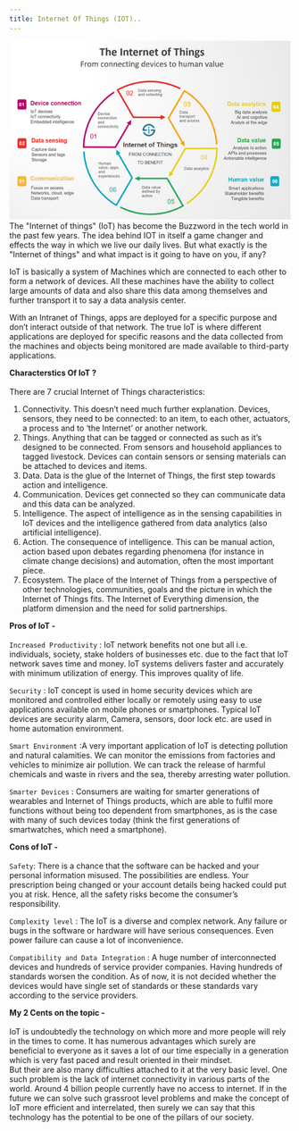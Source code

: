 ```yaml
---
title: Internet Of Things (IOT)..
---
```



![Emerald](img/IOT.png "Emerald")
The "Internet of things" (IoT) has become the Buzzword in the tech world in the past few years. The idea behind IOT in itself a game changer and effects the way in which  we live our daily lives. But what exactly is the "Internet of things" and what impact is it going to have on you, if any? <br />

IoT is basically a system of Machines which  are connected to each other to form a network of devices. All these machines have the ability to collect large amounts of data
and also share this data among themselves and further transport it to say a  data analysis center.  <br />

With an Intranet of Things, apps are deployed for a specific purpose and don’t interact outside of that network. The true IoT is where different applications are deployed for specific reasons and the data collected from the machines and objects being monitored are made available to third-party applications.


**Characterstics Of IoT ?**<br />
<br />
There are 7 crucial Internet of Things characteristics:<br />
1)  Connectivity. This doesn’t need much further explanation. Devices, sensors, they need to be connected: to an item, to each other, actuators, a process and to ‘the Internet’ or another network.<br />
2)  Things. Anything that can be tagged or connected as such as it’s designed to be connected. From sensors and household appliances to tagged livestock. Devices can contain sensors or sensing materials can be attached to devices and items.<br />
3)  Data. Data is the glue of the Internet of Things, the first step towards action and intelligence.<br />
4)  Communication. Devices get connected so they can communicate data and this data can be analyzed.<br />
5)  Intelligence. The aspect of intelligence as in the sensing capabilities in IoT devices and the intelligence gathered from data analytics (also artificial intelligence).<br />
6)  Action. The consequence of intelligence. This can be manual action, action based upon debates regarding phenomena (for instance in climate change decisions) and automation, often the most important piece.<br />
7)  Ecosystem. The place of the Internet of Things from a perspective of other technologies, communities, goals and the picture in which the Internet of Things fits. The Internet of Everything dimension, the platform dimension and the need for solid partnerships.<br />

**Pros of IoT -**<br />
<br />
``Increased Productivity`` : IoT network benefits not one but all i.e. individuals, society, stake holders of businesses etc. due to the fact that IoT network saves time and money. IoT systems delivers faster and accurately with minimum utilization of energy. This improves quality of life.

``Security`` : IoT concept is used in home security devices which are monitored and controlled either locally or remotely using easy to use applications available on mobile phones or smartphones. Typical IoT devices are security alarm, Camera, sensors, door lock etc. are used in home automation environment.

``Smart Environment`` :A very important application of IoT is detecting pollution and natural calamities. We can monitor the emissions from factories and vehicles to minimize air pollution. We can track the release of harmful chemicals and waste in rivers and the sea, thereby arresting water pollution.


``Smarter Devices`` : Consumers are waiting for smarter generations of wearables and Internet of Things products, which are able to fulfil more functions without being too dependent from smartphones, as is the case with many of such devices today (think the first generations of smartwatches, which need a smartphone).  


**Cons of IoT -**<br />
<br />
``Safety``: There is a chance that the software can be hacked and your personal information misused. The possibilities are endless. Your prescription being changed or your account details being hacked could put you at risk. Hence, all the safety risks become the consumer’s responsibility.

``Complexity level`` : The IoT is a diverse and complex network. Any failure or bugs in the software or hardware will have serious consequences. Even power failure can cause a lot of inconvenience.

``Compatibility and Data Integration`` : A huge number of interconnected devices and hundreds of service provider companies. Having hundreds of standards worsen the condition. As of now, it is not decided whether the devices would have single set of standards or these standards vary according to the service providers.

**My 2 Cents on the topic -**<br />
<br />
IoT is undoubtedly the technology on which more and more people will rely in the times to come. It has numerous advantages which surely are beneficial to everyone as it saves a lot of our time especially in a generation which is very fast paced and result oriented in their mindset.<br />
But their are also many difficulties attached to it at the very basic level. One such problem is the lack of internet connectivity in various parts of the world. Around 4 billion people currently have no access to internet. If in the future we can solve such grassroot level problems and make the concept of IoT more efficient and interrelated, then surely we can say that this technology has the potential to be one of the pillars of our society.
